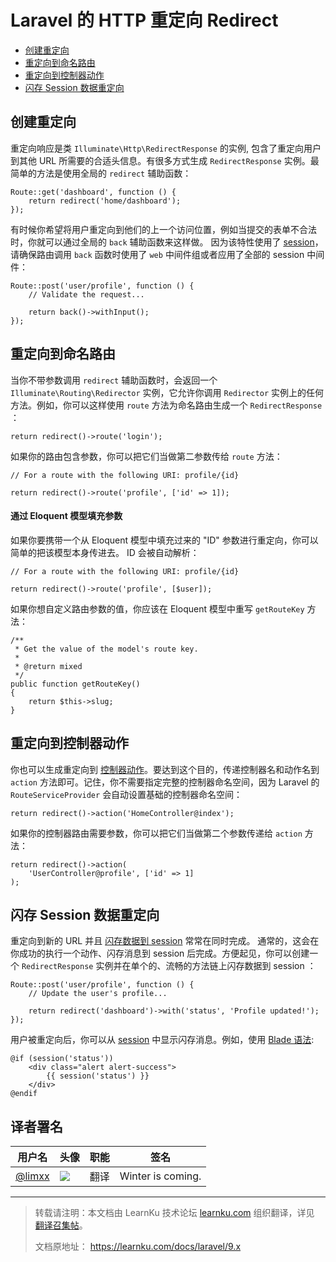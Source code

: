 # Laravel 的 HTTP 重定向 Redirect

- [创建重定向](#creating-redirects)
- [重定向到命名路由](#redirecting-named-routes)
- [重定向到控制器动作](#redirecting-controller-actions)
- [闪存 Session 数据重定向](#redirecting-with-flashed-session-data)

<a name="creating-redirects"></a>
## 创建重定向

重定向响应是类 `Illuminate\Http\RedirectResponse` 的实例, 包含了重定向用户到其他 URL 所需要的合适头信息。有很多方式生成 `RedirectResponse` 实例。最简单的方法是使用全局的 `redirect` 辅助函数：

    Route::get('dashboard', function () {
        return redirect('home/dashboard');
    });

有时候你希望将用户重定向到他们的上一个访问位置，例如当提交的表单不合法时，你就可以通过全局的 `back` 辅助函数来这样做。 因为该特性使用了 [session](/docs/{{version}}/session)，请确保路由调用 `back` 函数时使用了 `web` 中间件组或者应用了全部的 session 中间件：

    Route::post('user/profile', function () {
        // Validate the request...

        return back()->withInput();
    });

<a name="redirecting-named-routes"></a>
## 重定向到命名路由

当你不带参数调用 `redirect` 辅助函数时，会返回一个 `Illuminate\Routing\Redirector` 实例，它允许你调用 `Redirector` 实例上的任何方法。例如，你可以这样使用 `route` 方法为命名路由生成一个 `RedirectResponse` ：

    return redirect()->route('login');

如果你的路由包含参数，你可以把它们当做第二参数传给 `route` 方法：

    // For a route with the following URI: profile/{id}

    return redirect()->route('profile', ['id' => 1]);

#### 通过 Eloquent 模型填充参数

如果你要携带一个从 Eloquent 模型中填充过来的 "ID" 参数进行重定向，你可以简单的把该模型本身传进去。 ID 会被自动解析：

    // For a route with the following URI: profile/{id}

    return redirect()->route('profile', [$user]);

如果你想自定义路由参数的值，你应该在 Eloquent 模型中重写 `getRouteKey` 方法：

    /**
     * Get the value of the model's route key.
     *
     * @return mixed
     */
    public function getRouteKey()
    {
        return $this->slug;
    }

<a name="redirecting-controller-actions"></a>
## 重定向到控制器动作

你也可以生成重定向到 [控制器动作](/docs/{{version}}/controllers)。要达到这个目的，传递控制器名和动作名到 `action` 方法即可。记住，你不需要指定完整的控制器命名空间，因为 Laravel 的 `RouteServiceProvider` 会自动设置基础的控制器命名空间：

    return redirect()->action('HomeController@index');

如果你的控制器路由需要参数，你可以把它们当做第二个参数传递给 `action` 方法：

    return redirect()->action(
        'UserController@profile', ['id' => 1]
    );

<a name="redirecting-with-flashed-session-data"></a>
## 闪存 Session 数据重定向

重定向到新的 URL 并且 [闪存数据到 session](/docs/{{version}}/session#flash-data) 常常在同时完成。 通常的，这会在你成功的执行一个动作、闪存消息到 session 后完成。方便起见，你可以创建一个 `RedirectResponse` 实例并在单个的、流畅的方法链上闪存数据到 session ：

    Route::post('user/profile', function () {
        // Update the user's profile...

        return redirect('dashboard')->with('status', 'Profile updated!');
    });

用户被重定向后，你可以从 [session](/docs/{{version}}/session) 中显示闪存消息。例如，使用 [Blade 语法](/docs/{{version}}/blade):

    @if (session('status'))
        <div class="alert alert-success">
            {{ session('status') }}
        </div>
    @endif

## 译者署名

| 用户名 | 头像 | 职能 | 签名 |
|---|---|---|---|
| [@limxx](https://github.com/limxx)  | <img class="avatar-66 rm-style" src="https://avatars0.githubusercontent.com/u/16585030?v=4&s=400">  |  翻译  | Winter is coming. |


--- 

> 
> 转载请注明：本文档由 LearnKu 技术论坛 [learnku.com](https://learnku.com) 组织翻译，详见 [翻译召集帖](https://learnku.com/laravel/t/65272)。
> 
> 文档原地址： https://learnku.com/docs/laravel/9.x